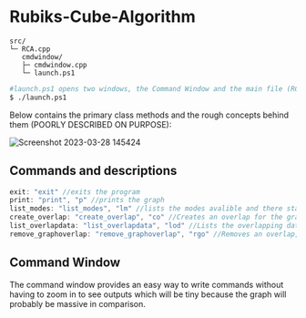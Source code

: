 # Rubiks-Cube-Algorithm

```
src/
└─ RCA.cpp
   cmdwindow/
   ├─ cmdwindow.cpp
   └─ launch.ps1
```
```bash
#launch.ps1 opens two windows, the Command Window and the main file (RCA.cpp)
$ ./launch.ps1
```

Below contains the primary class methods and the rough concepts behind them (POORLY DESCRIBED ON PURPOSE):

![Screenshot 2023-03-28 145424](https://user-images.githubusercontent.com/129062223/228260886-eff21a2a-0f1b-48e1-a35f-4252da6acc4c.png)

## Commands and descriptions
```cpp
exit: "exit" //exits the program
print: "print", "p" //prints the graph
list_modes: "list_modes", "lm" //lists the modes avalible and there status
create_overlap: "create_overlap", "co" //Creates an overlap for the graph, TODO: A method to choose order of overlaps
list_overlapdata: "list_overlapdata", "lod" //Lists the overlapping data (which order number it is, TODO: the option to see an overlap by itself regardless of order)
remove_graphoverlap: "remove_graphoverlap", "rgo" //Removes an overlap, take care when using this command, removed via key in the map
```
## Command Window

The command window provides an easy way to write commands without having to zoom in
to see outputs which will be tiny because the graph will probably be massive in comparison.

